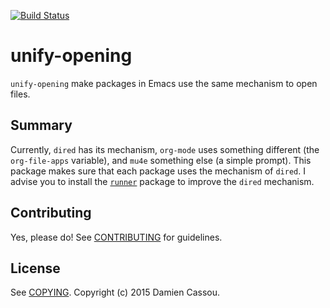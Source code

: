 [![Build Status](https://travis-ci.org/DamienCassou/unify-opening.svg)](https://travis-ci.org/DamienCassou/unify-opening)

# unify-opening

`unify-opening` make packages in Emacs use the same mechanism to open
files.

## Summary

Currently, `dired` has its mechanism, `org-mode` uses something
different (the `org-file-apps` variable), and `mu4e` something else (a
simple prompt). This package makes sure that each package uses the
mechanism of `dired`. I advise you to install the
[`runner`](https://github.com/thamer/runner) package to improve the
`dired` mechanism.

## Contributing

Yes, please do! See [CONTRIBUTING][] for guidelines.

## License

See [COPYING][]. Copyright (c) 2015 Damien Cassou.


[CONTRIBUTING]: ./CONTRIBUTING.md
[COPYING]: ./COPYING
